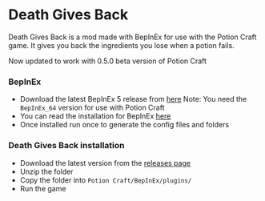 # Death Gives Back
Death Gives Back is a mod made with BepInEx for use with the Potion Craft game. It gives you back the ingredients you lose when a potion fails.

Now updated to work with 0.5.0 beta version of Potion Craft

### BepInEx
- Download the latest BepInEx 5 release from [here](https://github.com/BepInEx/BepInEx/releases)
Note: You need the `BepInEx_64` version for use with Potion Craft
- You can read the installation for BepInEx [here](https://docs.bepinex.dev/articles/user_guide/installation/index.html)
- Once installed run once to generate the config files and folders

### Death Gives Back installation
- Download the latest version from the [releases page](https://github.com/MattDeDuck/DeathGivesBack/releases)
- Unzip the folder
- Copy the folder into `Potion Craft/BepInEx/plugins/`
- Run the game